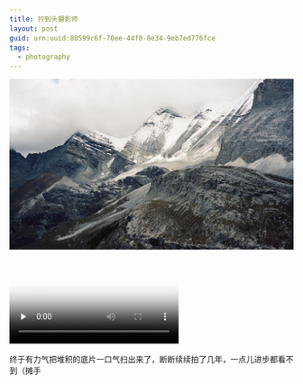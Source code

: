 ```yaml
---
title: 拧到头摄影师
layout: post
guid: urn:uuid:80599c6f-70ee-44f0-8e34-9eb7ed776fce
tags:
  - photography
---
```


![dao cheng](/media/files/2019/03/08/daocheng.jpg)


<!-- 添加视频 -->
<video id="video" controls="" preload="none" poster="https://vthumb.ykimg.com/05410408592926661E59083D9A0E8537">
<source id="mp4" src="https://vkceyugu.cdn.bspapp.com/VKCEYUGU-imgbed/6bb4d032-2c66-4d2b-a08f-021f4b42eb5e.mp4" type="video/mp4"></video>




终于有力气把堆积的底片一口气扫出来了，断断续续拍了几年，一点儿进步都看不到（摊手
